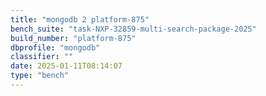 ```yaml
---
title: "mongodb 2 platform-875"
bench_suite: "task-NXP-32859-multi-search-package-2025"
build_number: "platform-875"
dbprofile: "mongodb"
classifier: ""
date: 2025-01-11T08:14:07
type: "bench"
---
```

